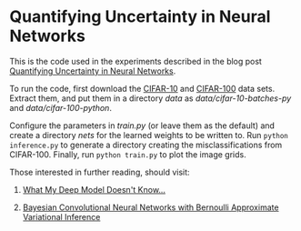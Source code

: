 # Quantifying Uncertainty in Neural Networks

This is the code used in the experiments described in the blog post [Quantifying
Uncertainty in Neural Networks](http://hjweide.github.io/quantifying-uncertainty-in-neural-networks).

To run the code, first download the
[CIFAR-10](https://www.cs.toronto.edu/~kriz/cifar-10-python.tar.gz) and
[CIFAR-100](https://www.cs.toronto.edu/~kriz/cifar-100-python.tar.gz) data
sets.  Extract them, and put them in a directory _data_ as _data/cifar-10-batches-py_ and _data/cifar-100-python_.

Configure the parameters in _train.py_ (or leave them as the default) and
create a directory _nets_ for the learned weights to be written to.  Run `python inference.py`
to generate a directory creating the misclassifications from CIFAR-100.  Finally,
run `python train.py` to plot the image grids.

Those interested in further reading, should visit:

1. [What My Deep Model Doesn't Know...](http://mlg.eng.cam.ac.uk/yarin/blog_3d801aa532c1ce.html)

2. [Bayesian Convolutional Neural Networks with Bernoulli Approximate Variational Inference](http://arxiv.org/abs/1506.02158)
